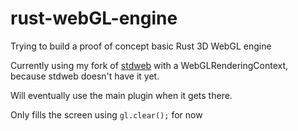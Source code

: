 # rust-webGL-engine
Trying to build a proof of concept basic Rust 3D WebGL engine

Currently using my fork of [stdweb](https://github.com/nialna/stdweb/tree/webglRenderer) with a WebGLRenderingContext, because stdweb doesn't have it yet.

Will eventually use the main plugin when it gets there.

Only fills the screen using `gl.clear();` for now
